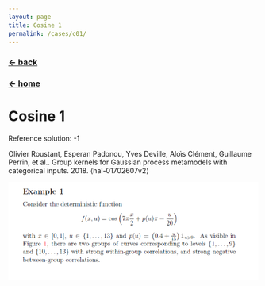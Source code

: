 ```yaml
---
layout: page
title: Cosine 1
permalink: /cases/c01/
---
```

### [← back](/cases/)
### [← home](/index/)

# Cosine 1

Reference solution: -1 

Olivier Roustant, Esperan Padonou, Yves Deville, Aloïs Clément, Guillaume Perrin, et al.. Group kernels for Gaussian process metamodels with categorical inputs. 2018. ⟨hal-01702607v2⟩ 

<img align="left" src="https://raw.githubusercontent.com/mixed-optimization-benchmark/mixed-optimization-benchmark.github.io/master/Cas%20test/cosine1.PNG" >
